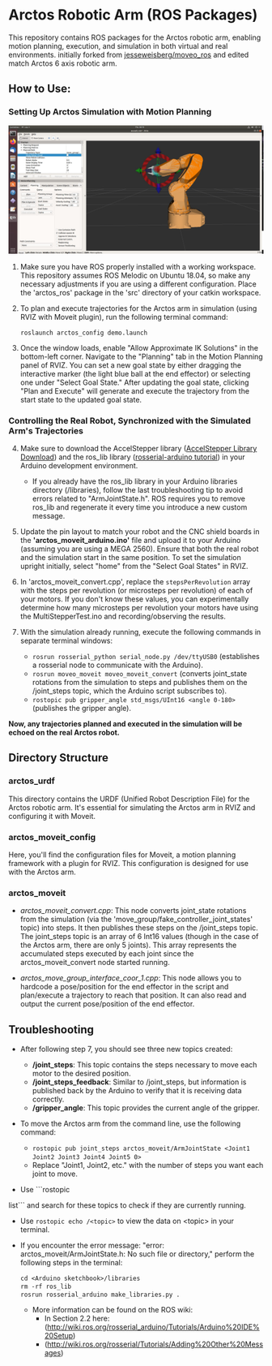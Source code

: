 # Arctos Robotic Arm (ROS Packages)

This repository contains ROS packages for the Arctos robotic arm, enabling motion planning, execution, and simulation in both virtual and real environments.
initially forked from [jesseweisberg/moveo_ros]([https://github.com/syuntoku14/fusion2urdf](https://github.com/jesseweisberg/moveo_ros)) and edited match Arctos 6 axis robotic arm. 
## How to Use:

### Setting Up Arctos Simulation with Motion Planning
![moveit_screenshot.jpg](/moveit_screenshot.jpg)

1. Make sure you have ROS properly installed with a working workspace. This repository assumes ROS Melodic on Ubuntu 18.04, so make any necessary adjustments if you are using a different configuration. Place the 'arctos_ros' package in the 'src' directory of your catkin workspace.

2. To plan and execute trajectories for the Arctos arm in simulation (using RVIZ with Moveit plugin), run the following terminal command:
   ```
   roslaunch arctos_config demo.launch
   ```

3. Once the window loads, enable "Allow Approximate IK Solutions" in the bottom-left corner. Navigate to the "Planning" tab in the Motion Planning panel of RVIZ. You can set a new goal state by either dragging the interactive marker (the light blue ball at the end effector) or selecting one under "Select Goal State." After updating the goal state, clicking "Plan and Execute" will generate and execute the trajectory from the start state to the updated goal state.

### Controlling the Real Robot, Synchronized with the Simulated Arm's Trajectories
4. Make sure to download the AccelStepper library ([AccelStepper Library Download](http://www.airspayce.com/mikem/arduino/AccelStepper/AccelStepper-1.57.zip)) and the ros_lib library ([rosserial-arduino tutorial](http://wiki.ros.org/rosserial_arduino/Tutorials/Arduino%20IDE%20Setup)) in your Arduino development environment.

   - If you already have the ros_lib library in your Arduino libraries directory (<Arduino sketchbook>/libraries), follow the last troubleshooting tip to avoid errors related to "ArmJointState.h". ROS requires you to remove ros_lib and regenerate it every time you introduce a new custom message.

5. Update the pin layout to match your robot and the CNC shield boards in the **'arctos_moveit_arduino.ino'** file and upload it to your Arduino (assuming you are using a MEGA 2560). Ensure that both the real robot and the simulation start in the same position. To set the simulation upright initially, select "home" from the "Select Goal States" in RVIZ.

6. In 'arctos_moveit_convert.cpp', replace the `stepsPerRevolution` array with the steps per revolution (or microsteps per revolution) of each of your motors. If you don't know these values, you can experimentally determine how many microsteps per revolution your motors have using the MultiStepperTest.ino and recording/observing the results.

7. With the simulation already running, execute the following commands in separate terminal windows:

   - ```rosrun rosserial_python serial_node.py /dev/ttyUSB0``` (establishes a rosserial node to communicate with the Arduino).
   - ```rosrun moveo_moveit moveo_moveit_convert``` (converts joint_state rotations from the simulation to steps and publishes them on the /joint_steps topic, which the Arduino script subscribes to).
   - ```rostopic pub gripper_angle std_msgs/UInt16 <angle 0-180>``` (publishes the gripper angle).

**Now, any trajectories planned and executed in the simulation will be echoed on the real Arctos robot.**

## Directory Structure

### arctos_urdf
This directory contains the URDF (Unified Robot Description File) for the Arctos robotic arm. It's essential for simulating the Arctos arm in RVIZ and configuring it with Moveit.

### arctos_moveit_config
Here, you'll find the configuration files for Moveit, a motion planning framework with a plugin for RVIZ. This configuration is designed for use with the Arctos arm.

### arctos_moveit
- _arctos_moveit_convert.cpp_: This node converts joint_state rotations from the simulation (via the 'move_group/fake_controller_joint_states' topic) into steps. It then publishes these steps on the /joint_steps topic. The joint_steps topic is an array of 6 Int16 values (though in the case of the Arctos arm, there are only 5 joints). This array represents the accumulated steps executed by each joint since the arctos_moveit_convert node started running.

- _arctos_move_group_interface_coor_1.cpp_: This node allows you to hardcode a pose/position for the end effector in the script and plan/execute a trajectory to reach that position. It can also read and output the current pose/position of the end effector.

## Troubleshooting
- After following step 7, you should see three new topics created:
  - **/joint_steps**: This topic contains the steps necessary to move each motor to the desired position.
  - **/joint_steps_feedback**: Similar to /joint_steps, but information is published back by the Arduino to verify that it is receiving data correctly.
  - **/gripper_angle**: This topic provides the current angle of the gripper.

- To move the Arctos arm from the command line, use the following command:
  - ```rostopic pub joint_steps arctos_moveit/ArmJointState <Joint1 Joint2 Joint3 Joint4 Joint5 0>```  
  - Replace "Joint1, Joint2, etc." with the number of steps you want each joint to move.

- Use ```rostopic

 list``` and search for these topics to check if they are currently running.

- Use ```rostopic echo /<topic>``` to view the data on \<topic> in your terminal.

- If you encounter the error message: "error: arctos_moveit/ArmJointState.h: No such file or directory," perform the following steps in the terminal:
  ```
  cd <Arduino sketchbook>/libraries
  rm -rf ros_lib 
  rosrun rosserial_arduino make_libraries.py .
  ```
  - More information can be found on the ROS wiki: 
    - In Section 2.2 here: (http://wiki.ros.org/rosserial_arduino/Tutorials/Arduino%20IDE%20Setup)
    - (http://wiki.ros.org/rosserial/Tutorials/Adding%20Other%20Messages)
